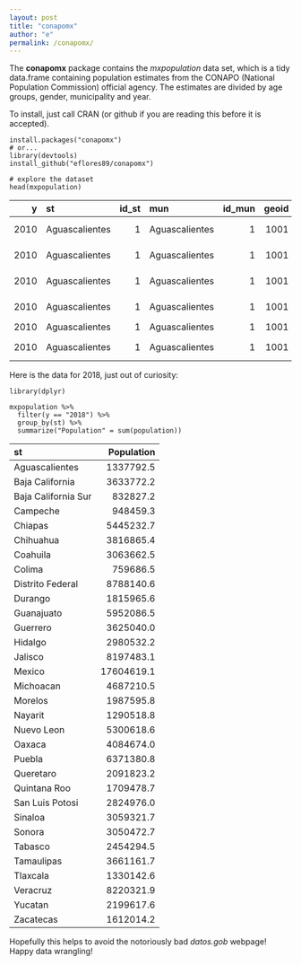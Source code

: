 ```yaml
---
layout: post
title: "conapomx"
author: "e"
permalink: /conapomx/
---
```




The **conapomx** package contains the *mxpopulation* data set, which is a tidy data.frame containing population estimates from the CONAPO (National Population Commission) official agency. The estimates are divided by age groups, gender, municipality and year.


To install, just call CRAN (or github if you are reading this before it is accepted).

~~~~~~~
install.packages("conapomx") 
# or... 
library(devtools)
install_github("eflores89/conapomx")

# explore the dataset
head(mxpopulation)
~~~~~~~


|    y|st             | id_st|mun            | id_mun| geoid|gender  |age   | population|
|----:|:--------------|-----:|:--------------|------:|------:|:-------|:-----|----------:|
| 2010|Aguascalientes |     1|Aguascalientes |      1|   1001|0 |0-14  |  124263.71|
| 2010|Aguascalientes |     1|Aguascalientes |      1|   1001|0 |15-29 |  106695.14|
| 2010|Aguascalientes |     1|Aguascalientes |      1|   1001|0 |30-44 |   81088.65|
| 2010|Aguascalientes |     1|Aguascalientes |      1|   1001|0 |45-64 |   60379.29|
| 2010|Aguascalientes |     1|Aguascalientes |      1|   1001|0 |65+   |   17679.26|
| 2010|Aguascalientes |     1|Aguascalientes |      1|   1001|1 |0-14  |  119535.77|


Here is the data for 2018, just out of curiosity:

~~~~~~~
library(dplyr)

mxpopulation %>% 
  filter(y == "2018") %>%
  group_by(st) %>% 
  summarize("Population" = sum(population))
~~~~~~~


|st                  | Population|
|:-------------------|----------:|
|Aguascalientes      |  1337792.5|
|Baja California     |  3633772.2|
|Baja California Sur |   832827.2|
|Campeche            |   948459.3|
|Chiapas             |  5445232.7|
|Chihuahua           |  3816865.4|
|Coahuila            |  3063662.5|
|Colima              |   759686.5|
|Distrito Federal    |  8788140.6|
|Durango             |  1815965.6|
|Guanajuato          |  5952086.5|
|Guerrero            |  3625040.0|
|Hidalgo             |  2980532.2|
|Jalisco             |  8197483.1|
|Mexico              | 17604619.1|
|Michoacan           |  4687210.5|
|Morelos             |  1987595.8|
|Nayarit             |  1290518.8|
|Nuevo Leon          |  5300618.6|
|Oaxaca              |  4084674.0|
|Puebla              |  6371380.8|
|Queretaro           |  2091823.2|
|Quintana Roo        |  1709478.7|
|San Luis Potosi     |  2824976.0|
|Sinaloa             |  3059321.7|
|Sonora              |  3050472.7|
|Tabasco             |  2454294.5|
|Tamaulipas          |  3661161.7|
|Tlaxcala            |  1330142.6|
|Veracruz            |  8220321.9|
|Yucatan             |  2199617.6|
|Zacatecas           |  1612014.2|


Hopefully this helps to avoid the notoriously bad *datos.gob* webpage! Happy data wrangling! 
